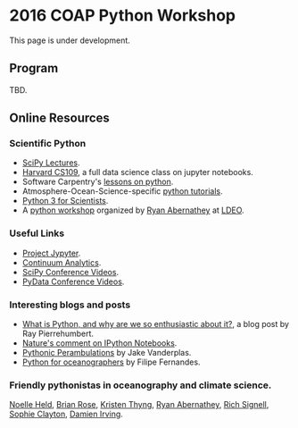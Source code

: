 # 2016 COAP Python Workshop
This page is under development.

## Program
TBD.

## Online Resources 

### Scientific Python
* [SciPy Lectures](http://www.scipy-lectures.org/).
* [Harvard CS109](http://cs109.github.io/2015/), a full data science class on jupyter notebooks.
* Software Carpentry's [lessons on python](http://swcarpentry.github.io/python-novice-inflammation/).
* Atmosphere-Ocean-Science-specific [python tutorials](http://pyaos.johnny-lin.com/?page_id=217).
* [Python 3 for Scientists](http://python-3-for-scientists.readthedocs.io/en/latest/index.html).
* A [python workshop](https://git.io/vK59C) organized by [Ryan Abernathey](http://rabernat.github.io/) at [LDEO](http://www.ldeo.columbia.edu/).

### Useful Links
* [Project Jypyter](http://jupyter.org/).
* [Continuum Analytics](https://www.continuum.io/).
* [SciPy Conference Videos](https://www.youtube.com/user/EnthoughtMedia).
* [PyData Conference Videos](https://www.youtube.com/user/PyDataTV).

### Interesting blogs and posts
* [What is Python, and why are we so enthusiastic about it?](http://geosci.uchicago.edu/~rtp1/itr/Python.html), a blog post
    by Ray Pierrehumbert.
* [Nature's comment on IPython Notebooks](http://www.nature.com/news/interactive-notebooks-sharing-the-code-1.16261).
* [Pythonic Perambulations](https://jakevdp.github.io/) by Jake Vanderplas.
* [Python for oceanographers](https://ocefpaf.github.io/python4oceanographers/) by Filipe Fernandes.

### Friendly pythonistas in oceanography and climate science.
[Noelle Held](http://www.mit.edu/~nheld/), [Brian Rose](http://www.atmos.albany.edu/facstaff/brose/index.html), [Kristen Thyng](http://kristenthyng.com/), [Ryan Abernathey](http://rabernat.github.io/), [Rich Signell](https://about.me/rich.signell), [Sophie Clayton](http://armbrustlab.ocean.washington.edu/people/clayton), [Damien Irving](https://drclimate.wordpress.com/who-is-dr-climate/).
